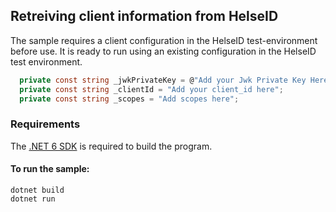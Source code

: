 ## Retreiving client information from HelseID

The sample requires a client configuration in the HelseID test-environment before use. It is ready to run using an existing configuration in the HelseID test environment.

```csharp
  private const string _jwkPrivateKey = @"Add your Jwk Private Key Here";
  private const string _clientId = "Add your client_id here";
  private const string _scopes = "Add scopes here";
```


### Requirements

The [.NET 6 SDK](https://dotnet.microsoft.com/en-us/download/dotnet/6.0) is required to build the program.

#### To run the sample:
```
dotnet build
dotnet run
```
